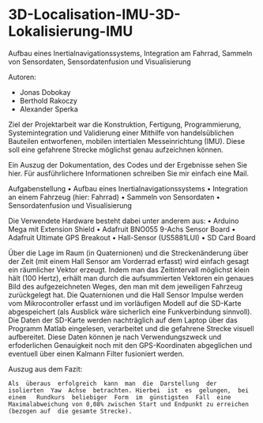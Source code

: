 # 3D-Localisation-IMU-3D-Lokalisierung-IMU
Aufbau eines Inertialnavigationssystems, Integration am Fahrrad, Sammeln von Sensordaten, Sensordatenfusion und Visualisierung

Autoren:
 - Jonas Dobokay
 - Berthold Rakoczy 
 - Alexander Sperka

Ziel der Projektarbeit war die Konstruktion, Fertigung, Programmierung, Systemintegration und Validierung einer Mithilfe von handelsüblichen Bauteilen entworfenen, mobilen intertialen Messeinrichtung (IMU). Diese soll eine gefahrene Strecke möglichst genau aufzeichnen können.

Ein Auszug der Dokumentation, des Codes und der Ergebnisse sehen Sie hier. Für ausführlichere Informationen schreiben Sie mir einfach eine Mail.

Aufgabenstellung
    •	Aufbau eines Inertialnavigationssystems
    •	Integration an einem Fahrzeug (hier: Fahrrad)
    •	Sammeln von Sensordaten
    •	Sensordatenfusion und Visualisierung

Die Verwendete Hardware besteht dabei unter anderem aus:
    •	Arduino Mega mit Extension Shield
    •	Adafruit BNO055 9-Achs Sensor Board
    •	Adafruit Ultimate GPS Breakout
    •	Hall-Sensor (US5881LUI)
    •	SD Card Board

Über die Lage im Raum (in Quaternionen) und die Streckenänderung über der Zeit (mit einem Hall Sensor am Vorderrad erfasst) wird einfach gesagt ein räumlicher Vektor erzeugt. Indem man das Zeitintervall möglichst klein hält (100 Hertz), erhält man durch die aufsummierten Vektoren ein genaues Bild des aufgezeichneten Weges, den man mit dem jeweiligen Fahrzeug zurückgelegt hat.
Die Quaternionen und die Hall Sensor Impulse werden vom Mikrocontroller erfasst und im vorläufigen Modell auf die SD-Karte abgespeichert (als Ausblick wäre sicherlich eine Funkverbindung sinnvoll). 
Die Daten der SD-Karte werden nachträglich auf dem Laptop über das Programm Matlab eingelesen, verarbeitet und die gefahrene Strecke visuell aufbereitet.
Diese Daten können je nach Verwendungszweck und erfoderlichen Genauigkeit noch mit den GPS-Koordinaten abgeglichen und eventuell über einen Kalmann Filter fusioniert werden.


Auszug aus dem Fazit:

    Als  überaus  erfolgreich  kann  man  die  Darstellung  der  isolierten  Yaw  Achse  betrachten. Hierbei  ist  es  gelungen,  bei  einem   Rundkurs  beliebiger  Form  im  günstigsten  Fall  eine Maximalabweichung von 0,08% zwischen Start und Endpunkt zu erreichen (bezogen auf  die gesamte Strecke).
